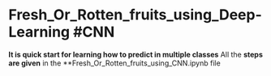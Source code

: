 # Fresh_Or_Rotten_fruits_using_Deep-Learning #CNN
**It is quick start for learning how to predict in multiple classes**
All the **steps are given** in the **Fresh_Or_Rotten_fruits_using_CNN.ipynb file
